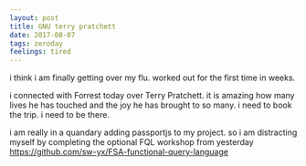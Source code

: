 ```yaml
---
layout: post
title: GNU terry pratchett
date: 2017-08-07
tags: zeroday
feelings: tired
---
```


i think i am finally getting over my flu. worked out for the first time in weeks.

i connected with Forrest today over Terry Pratchett. it is amazing how many lives he has touched and the joy he has brought to so many. i need to book the trip. i need to be there.

i am really in a quandary adding passportjs to my project. so i am distracting myself by completing the optional FQL workshop from yesterday <https://github.com/sw-yx/FSA-functional-query-language>
